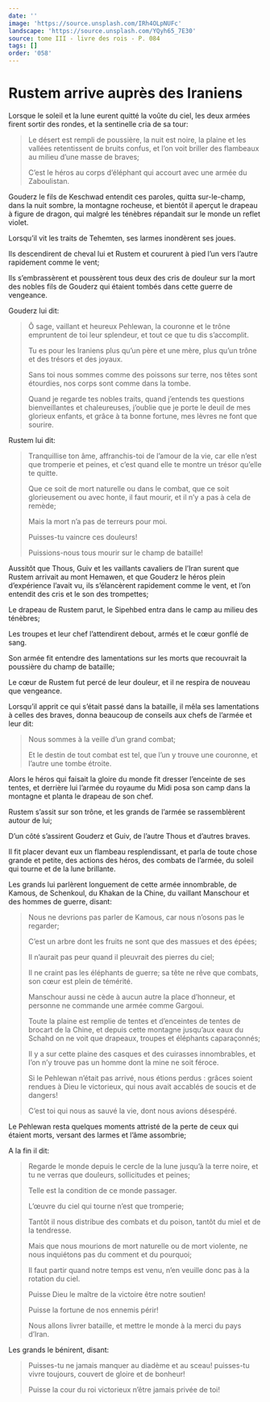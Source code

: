 ```yaml
---
date: ''
image: 'https://source.unsplash.com/IRh4OLpNUFc'
landscape: 'https://source.unsplash.com/YQyh65_7E30'
source: tome III - livre des rois - P. 084
tags: []
order: '058'
---
```


# Rustem arrive auprès des Iraniens

Lorsque le soleil et la lune eurent quitté la voûte du ciel, les deux armées firent sortir des rondes, et la sentinelle cria de sa tour:

> Le désert est rempli de poussière, la nuit est noire, la plaine et les vallées retentissent de bruits confus, et l’on voit briller des flambeaux au milieu d’une masse de braves;
>
> C’est le héros au corps d’éléphant qui accourt avec une armée du Zaboulistan.

Gouderz le fils de Keschwad entendit ces paroles, quitta sur-le-champ, dans la nuit sombre, la montagne rocheuse, et bientôt il aperçut le drapeau à figure de dragon, qui malgré les ténèbres répandait sur le monde un reflet violet.

Lorsqu’il vit les traits de Tehemten, ses larmes inondèrent ses joues.

Ils descendirent de cheval lui et Rustem et coururent à pied l’un vers l’autre rapidement comme le vent;

Ils s’embrassèrent et poussèrent tous deux des cris de douleur sur la mort des nobles fils de Gouderz qui étaient tombés dans cette guerre de vengeance.

Gouderz lui dit:

> Ô sage, vaillant et heureux Pehlewan, la couronne et le trône empruntent de toi leur splendeur, et tout ce que tu dis s’accomplit.
>
> Tu es pour les Iraniens plus qu’un père et une mère, plus qu’un trône et des trésors et des joyaux.
>
> Sans toi nous sommes comme des poissons sur terre, nos têtes sont étourdies, nos corps sont comme dans la tombe.
>
> Quand je regarde tes nobles traits, quand j’entends tes questions bienveillantes et chaleureuses, j’oublie que je porte le deuil de mes glorieux enfants, et grâce à ta bonne fortune, mes lèvres ne font que sourire.

Rustem lui dit:

> Tranquillise ton âme, affranchis-toi de l’amour de la vie, car elle n’est que tromperie et peines, et c’est quand elle te montre un trésor qu’elle te quitte.
>
> Que ce soit de mort naturelle ou dans le combat, que ce soit glorieusement ou avec honte, il faut mourir, et il n’y a pas à cela de remède;
>
> Mais la mort n’a pas de terreurs pour moi.
>
> Puisses-tu vaincre ces douleurs!
>
> Puissions-nous tous mourir sur le champ de bataille!

Aussitôt que Thous, Guiv et les vaillants cavaliers de l’Iran surent que Rustem arrivait au mont Hemawen, et que Gouderz le héros plein d’expérience l’avait vu, ils s’élancèrent rapidement comme le vent, et l’on entendit des cris et le son des trompettes;

Le drapeau de Rustem parut, le Sipehbed entra dans le camp au milieu des ténèbres;

Les troupes et leur chef l’attendirent debout, armés et le cœur gonflé de sang.

Son armée fit entendre des lamentations sur les morts que recouvrait la poussière du champ de bataille;

Le cœur de Rustem fut percé de leur douleur, et il ne respira de nouveau que vengeance.

Lorsqu’il apprit ce qui s’était passé dans la bataille, il mêla ses lamentations à celles des braves, donna beaucoup de conseils aux chefs de l’armée et leur dit:

> Nous sommes à la veille d’un grand combat;
>
> Et le destin de tout combat est tel, que l’un y trouve une couronne, et l’autre une tombe étroite.

Alors le héros qui faisait la gloire du monde fit dresser l’enceinte de ses tentes, et derrière lui l’armée du royaume du Midi posa son camp dans la montagne et planta le drapeau de son chef.

Rustem s’assit sur son trône, et les grands de l’armée se rassemblèrent autour de lui;

D’un côté s’assirent Gouderz et Guiv, de l’autre Thous et d’autres braves.

Il fit placer devant eux un flambeau resplendissant, et parla de toute chose grande et petite, des actions des héros, des combats de l’armée, du soleil qui tourne et de la lune brillante.

Les grands lui parlèrent longuement de cette armée innombrable, de Kamous, de Schenkoul, du Khakan de la Chine, du vaillant Manschour et des hommes de guerre, disant:

> Nous ne devrions pas parler de Kamous, car nous n’osons pas le regarder;
>
> C’est un arbre dont les fruits ne sont que des massues et des épées;
>
> Il n’aurait pas peur quand il pleuvrait des pierres du ciel;
>
> Il ne craint pas les éléphants de guerre; sa tête ne rêve que combats, son cœur est plein de témérité.
>
> Manschour aussi ne cède à aucun autre la place d’honneur, et personne ne commande une armée comme Gargoui.
>
> Toute la plaine est remplie de tentes et d’enceintes de tentes de brocart de la Chine, et depuis cette montagne jusqu’aux eaux du Schahd on ne voit que drapeaux, troupes et éléphants caparaçonnés;
>
> Il y a sur cette plaine des casques et des cuirasses innombrables, et l’on n’y trouve pas un homme dont la mine ne soit féroce.
>
> Si le Pehlewan n’était pas arrivé, nous étions perdus : grâces soient rendues à Dieu le victorieux, qui nous avait accablés de soucis et de dangers!
>
> C’est toi qui nous as sauvé la vie, dont nous avions désespéré.

Le Pehlewan resta quelques moments attristé de la perte de ceux qui étaient morts, versant des larmes et l’âme assombrie;

A la fin il dit:

> Regarde le monde depuis le cercle de la lune jusqu’à la terre noire, et tu ne verras que douleurs, sollicitudes et peines;
>
> Telle est la condition de ce monde passager.
>
> L’œuvre du ciel qui tourne n’est que tromperie;
>
> Tantôt il nous distribue des combats et du poison, tantôt du miel et de la tendresse.
>
> Mais que nous mourions de mort naturelle ou de mort violente, ne nous inquiétons pas du comment et du pourquoi;
>
> Il faut partir quand notre temps est venu, n’en veuille donc pas à la rotation du ciel.
>
> Puisse Dieu le maître de la victoire être notre soutien!
>
> Puisse la fortune de nos ennemis périr!
>
> Nous allons livrer bataille, et mettre le monde à la merci du pays d’lran.

Les grands le bénirent, disant:

> Puisses-tu ne jamais manquer au diadème et au sceau! puisses-tu vivre toujours, couvert de gloire et de bonheur!
>
> Puisse la cour du roi victorieux n’être jamais privée de toi!
